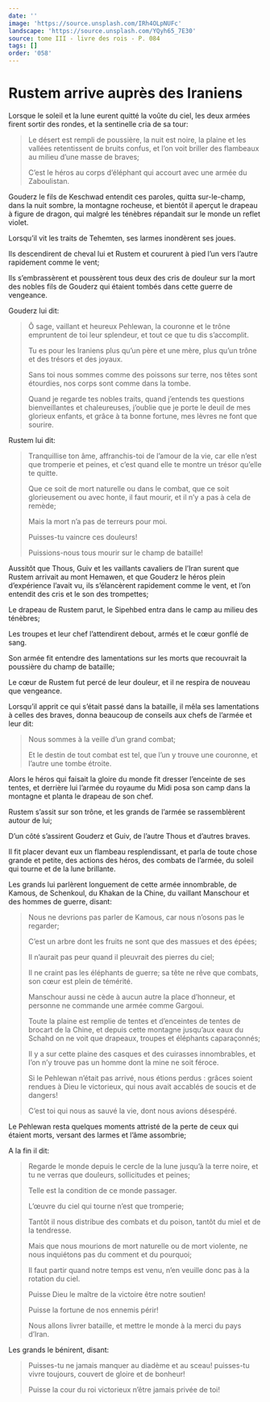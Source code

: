 ```yaml
---
date: ''
image: 'https://source.unsplash.com/IRh4OLpNUFc'
landscape: 'https://source.unsplash.com/YQyh65_7E30'
source: tome III - livre des rois - P. 084
tags: []
order: '058'
---
```


# Rustem arrive auprès des Iraniens

Lorsque le soleil et la lune eurent quitté la voûte du ciel, les deux armées firent sortir des rondes, et la sentinelle cria de sa tour:

> Le désert est rempli de poussière, la nuit est noire, la plaine et les vallées retentissent de bruits confus, et l’on voit briller des flambeaux au milieu d’une masse de braves;
>
> C’est le héros au corps d’éléphant qui accourt avec une armée du Zaboulistan.

Gouderz le fils de Keschwad entendit ces paroles, quitta sur-le-champ, dans la nuit sombre, la montagne rocheuse, et bientôt il aperçut le drapeau à figure de dragon, qui malgré les ténèbres répandait sur le monde un reflet violet.

Lorsqu’il vit les traits de Tehemten, ses larmes inondèrent ses joues.

Ils descendirent de cheval lui et Rustem et coururent à pied l’un vers l’autre rapidement comme le vent;

Ils s’embrassèrent et poussèrent tous deux des cris de douleur sur la mort des nobles fils de Gouderz qui étaient tombés dans cette guerre de vengeance.

Gouderz lui dit:

> Ô sage, vaillant et heureux Pehlewan, la couronne et le trône empruntent de toi leur splendeur, et tout ce que tu dis s’accomplit.
>
> Tu es pour les Iraniens plus qu’un père et une mère, plus qu’un trône et des trésors et des joyaux.
>
> Sans toi nous sommes comme des poissons sur terre, nos têtes sont étourdies, nos corps sont comme dans la tombe.
>
> Quand je regarde tes nobles traits, quand j’entends tes questions bienveillantes et chaleureuses, j’oublie que je porte le deuil de mes glorieux enfants, et grâce à ta bonne fortune, mes lèvres ne font que sourire.

Rustem lui dit:

> Tranquillise ton âme, affranchis-toi de l’amour de la vie, car elle n’est que tromperie et peines, et c’est quand elle te montre un trésor qu’elle te quitte.
>
> Que ce soit de mort naturelle ou dans le combat, que ce soit glorieusement ou avec honte, il faut mourir, et il n’y a pas à cela de remède;
>
> Mais la mort n’a pas de terreurs pour moi.
>
> Puisses-tu vaincre ces douleurs!
>
> Puissions-nous tous mourir sur le champ de bataille!

Aussitôt que Thous, Guiv et les vaillants cavaliers de l’Iran surent que Rustem arrivait au mont Hemawen, et que Gouderz le héros plein d’expérience l’avait vu, ils s’élancèrent rapidement comme le vent, et l’on entendit des cris et le son des trompettes;

Le drapeau de Rustem parut, le Sipehbed entra dans le camp au milieu des ténèbres;

Les troupes et leur chef l’attendirent debout, armés et le cœur gonflé de sang.

Son armée fit entendre des lamentations sur les morts que recouvrait la poussière du champ de bataille;

Le cœur de Rustem fut percé de leur douleur, et il ne respira de nouveau que vengeance.

Lorsqu’il apprit ce qui s’était passé dans la bataille, il mêla ses lamentations à celles des braves, donna beaucoup de conseils aux chefs de l’armée et leur dit:

> Nous sommes à la veille d’un grand combat;
>
> Et le destin de tout combat est tel, que l’un y trouve une couronne, et l’autre une tombe étroite.

Alors le héros qui faisait la gloire du monde fit dresser l’enceinte de ses tentes, et derrière lui l’armée du royaume du Midi posa son camp dans la montagne et planta le drapeau de son chef.

Rustem s’assit sur son trône, et les grands de l’armée se rassemblèrent autour de lui;

D’un côté s’assirent Gouderz et Guiv, de l’autre Thous et d’autres braves.

Il fit placer devant eux un flambeau resplendissant, et parla de toute chose grande et petite, des actions des héros, des combats de l’armée, du soleil qui tourne et de la lune brillante.

Les grands lui parlèrent longuement de cette armée innombrable, de Kamous, de Schenkoul, du Khakan de la Chine, du vaillant Manschour et des hommes de guerre, disant:

> Nous ne devrions pas parler de Kamous, car nous n’osons pas le regarder;
>
> C’est un arbre dont les fruits ne sont que des massues et des épées;
>
> Il n’aurait pas peur quand il pleuvrait des pierres du ciel;
>
> Il ne craint pas les éléphants de guerre; sa tête ne rêve que combats, son cœur est plein de témérité.
>
> Manschour aussi ne cède à aucun autre la place d’honneur, et personne ne commande une armée comme Gargoui.
>
> Toute la plaine est remplie de tentes et d’enceintes de tentes de brocart de la Chine, et depuis cette montagne jusqu’aux eaux du Schahd on ne voit que drapeaux, troupes et éléphants caparaçonnés;
>
> Il y a sur cette plaine des casques et des cuirasses innombrables, et l’on n’y trouve pas un homme dont la mine ne soit féroce.
>
> Si le Pehlewan n’était pas arrivé, nous étions perdus : grâces soient rendues à Dieu le victorieux, qui nous avait accablés de soucis et de dangers!
>
> C’est toi qui nous as sauvé la vie, dont nous avions désespéré.

Le Pehlewan resta quelques moments attristé de la perte de ceux qui étaient morts, versant des larmes et l’âme assombrie;

A la fin il dit:

> Regarde le monde depuis le cercle de la lune jusqu’à la terre noire, et tu ne verras que douleurs, sollicitudes et peines;
>
> Telle est la condition de ce monde passager.
>
> L’œuvre du ciel qui tourne n’est que tromperie;
>
> Tantôt il nous distribue des combats et du poison, tantôt du miel et de la tendresse.
>
> Mais que nous mourions de mort naturelle ou de mort violente, ne nous inquiétons pas du comment et du pourquoi;
>
> Il faut partir quand notre temps est venu, n’en veuille donc pas à la rotation du ciel.
>
> Puisse Dieu le maître de la victoire être notre soutien!
>
> Puisse la fortune de nos ennemis périr!
>
> Nous allons livrer bataille, et mettre le monde à la merci du pays d’lran.

Les grands le bénirent, disant:

> Puisses-tu ne jamais manquer au diadème et au sceau! puisses-tu vivre toujours, couvert de gloire et de bonheur!
>
> Puisse la cour du roi victorieux n’être jamais privée de toi!
